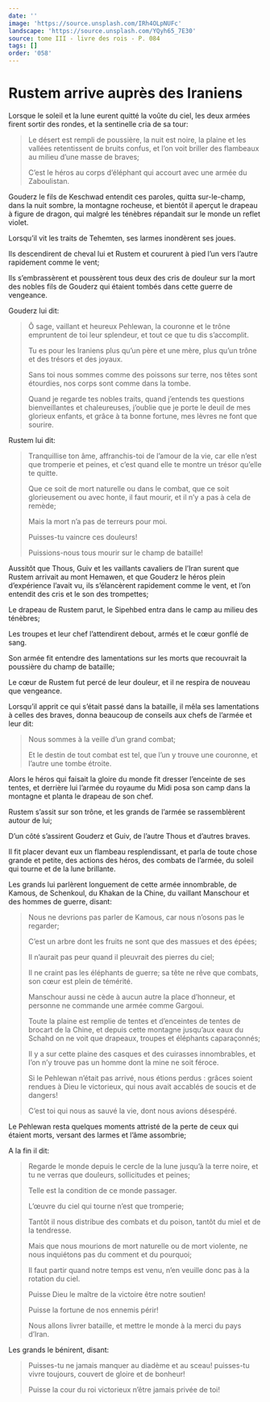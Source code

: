 ```yaml
---
date: ''
image: 'https://source.unsplash.com/IRh4OLpNUFc'
landscape: 'https://source.unsplash.com/YQyh65_7E30'
source: tome III - livre des rois - P. 084
tags: []
order: '058'
---
```


# Rustem arrive auprès des Iraniens

Lorsque le soleil et la lune eurent quitté la voûte du ciel, les deux armées firent sortir des rondes, et la sentinelle cria de sa tour:

> Le désert est rempli de poussière, la nuit est noire, la plaine et les vallées retentissent de bruits confus, et l’on voit briller des flambeaux au milieu d’une masse de braves;
>
> C’est le héros au corps d’éléphant qui accourt avec une armée du Zaboulistan.

Gouderz le fils de Keschwad entendit ces paroles, quitta sur-le-champ, dans la nuit sombre, la montagne rocheuse, et bientôt il aperçut le drapeau à figure de dragon, qui malgré les ténèbres répandait sur le monde un reflet violet.

Lorsqu’il vit les traits de Tehemten, ses larmes inondèrent ses joues.

Ils descendirent de cheval lui et Rustem et coururent à pied l’un vers l’autre rapidement comme le vent;

Ils s’embrassèrent et poussèrent tous deux des cris de douleur sur la mort des nobles fils de Gouderz qui étaient tombés dans cette guerre de vengeance.

Gouderz lui dit:

> Ô sage, vaillant et heureux Pehlewan, la couronne et le trône empruntent de toi leur splendeur, et tout ce que tu dis s’accomplit.
>
> Tu es pour les Iraniens plus qu’un père et une mère, plus qu’un trône et des trésors et des joyaux.
>
> Sans toi nous sommes comme des poissons sur terre, nos têtes sont étourdies, nos corps sont comme dans la tombe.
>
> Quand je regarde tes nobles traits, quand j’entends tes questions bienveillantes et chaleureuses, j’oublie que je porte le deuil de mes glorieux enfants, et grâce à ta bonne fortune, mes lèvres ne font que sourire.

Rustem lui dit:

> Tranquillise ton âme, affranchis-toi de l’amour de la vie, car elle n’est que tromperie et peines, et c’est quand elle te montre un trésor qu’elle te quitte.
>
> Que ce soit de mort naturelle ou dans le combat, que ce soit glorieusement ou avec honte, il faut mourir, et il n’y a pas à cela de remède;
>
> Mais la mort n’a pas de terreurs pour moi.
>
> Puisses-tu vaincre ces douleurs!
>
> Puissions-nous tous mourir sur le champ de bataille!

Aussitôt que Thous, Guiv et les vaillants cavaliers de l’Iran surent que Rustem arrivait au mont Hemawen, et que Gouderz le héros plein d’expérience l’avait vu, ils s’élancèrent rapidement comme le vent, et l’on entendit des cris et le son des trompettes;

Le drapeau de Rustem parut, le Sipehbed entra dans le camp au milieu des ténèbres;

Les troupes et leur chef l’attendirent debout, armés et le cœur gonflé de sang.

Son armée fit entendre des lamentations sur les morts que recouvrait la poussière du champ de bataille;

Le cœur de Rustem fut percé de leur douleur, et il ne respira de nouveau que vengeance.

Lorsqu’il apprit ce qui s’était passé dans la bataille, il mêla ses lamentations à celles des braves, donna beaucoup de conseils aux chefs de l’armée et leur dit:

> Nous sommes à la veille d’un grand combat;
>
> Et le destin de tout combat est tel, que l’un y trouve une couronne, et l’autre une tombe étroite.

Alors le héros qui faisait la gloire du monde fit dresser l’enceinte de ses tentes, et derrière lui l’armée du royaume du Midi posa son camp dans la montagne et planta le drapeau de son chef.

Rustem s’assit sur son trône, et les grands de l’armée se rassemblèrent autour de lui;

D’un côté s’assirent Gouderz et Guiv, de l’autre Thous et d’autres braves.

Il fit placer devant eux un flambeau resplendissant, et parla de toute chose grande et petite, des actions des héros, des combats de l’armée, du soleil qui tourne et de la lune brillante.

Les grands lui parlèrent longuement de cette armée innombrable, de Kamous, de Schenkoul, du Khakan de la Chine, du vaillant Manschour et des hommes de guerre, disant:

> Nous ne devrions pas parler de Kamous, car nous n’osons pas le regarder;
>
> C’est un arbre dont les fruits ne sont que des massues et des épées;
>
> Il n’aurait pas peur quand il pleuvrait des pierres du ciel;
>
> Il ne craint pas les éléphants de guerre; sa tête ne rêve que combats, son cœur est plein de témérité.
>
> Manschour aussi ne cède à aucun autre la place d’honneur, et personne ne commande une armée comme Gargoui.
>
> Toute la plaine est remplie de tentes et d’enceintes de tentes de brocart de la Chine, et depuis cette montagne jusqu’aux eaux du Schahd on ne voit que drapeaux, troupes et éléphants caparaçonnés;
>
> Il y a sur cette plaine des casques et des cuirasses innombrables, et l’on n’y trouve pas un homme dont la mine ne soit féroce.
>
> Si le Pehlewan n’était pas arrivé, nous étions perdus : grâces soient rendues à Dieu le victorieux, qui nous avait accablés de soucis et de dangers!
>
> C’est toi qui nous as sauvé la vie, dont nous avions désespéré.

Le Pehlewan resta quelques moments attristé de la perte de ceux qui étaient morts, versant des larmes et l’âme assombrie;

A la fin il dit:

> Regarde le monde depuis le cercle de la lune jusqu’à la terre noire, et tu ne verras que douleurs, sollicitudes et peines;
>
> Telle est la condition de ce monde passager.
>
> L’œuvre du ciel qui tourne n’est que tromperie;
>
> Tantôt il nous distribue des combats et du poison, tantôt du miel et de la tendresse.
>
> Mais que nous mourions de mort naturelle ou de mort violente, ne nous inquiétons pas du comment et du pourquoi;
>
> Il faut partir quand notre temps est venu, n’en veuille donc pas à la rotation du ciel.
>
> Puisse Dieu le maître de la victoire être notre soutien!
>
> Puisse la fortune de nos ennemis périr!
>
> Nous allons livrer bataille, et mettre le monde à la merci du pays d’lran.

Les grands le bénirent, disant:

> Puisses-tu ne jamais manquer au diadème et au sceau! puisses-tu vivre toujours, couvert de gloire et de bonheur!
>
> Puisse la cour du roi victorieux n’être jamais privée de toi!
